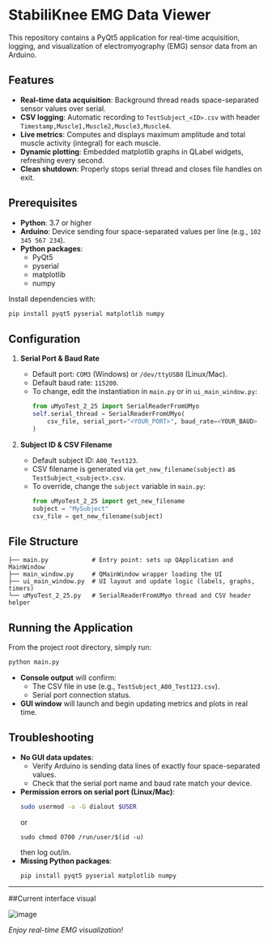 # StabiliKnee EMG Data Viewer

This repository contains a PyQt5 application for real-time acquisition, logging, and visualization of electromyography (EMG) sensor data from an Arduino.

## Features

- **Real-time data acquisition**: Background thread reads space-separated sensor values over serial.
- **CSV logging**: Automatic recording to `TestSubject_<ID>.csv` with header `Timestamp,Muscle1,Muscle2,Muscle3,Muscle4`.
- **Live metrics**: Computes and displays maximum amplitude and total muscle activity (integral) for each muscle.
- **Dynamic plotting**: Embedded matplotlib graphs in QLabel widgets, refreshing every second.
- **Clean shutdown**: Properly stops serial thread and closes file handles on exit.

## Prerequisites

- **Python**: 3.7 or higher
- **Arduino**: Device sending four space-separated values per line (e.g., `102 345 567 234`).
- **Python packages**:
  - PyQt5
  - pyserial
  - matplotlib
  - numpy

Install dependencies with:
```bash
pip install pyqt5 pyserial matplotlib numpy
```

## Configuration

1. **Serial Port & Baud Rate**
   - Default port: `COM3` (Windows) or `/dev/ttyUSB0` (Linux/Mac).
   - Default baud rate: `115200`.
   - To change, edit the instantiation in `main.py` or in `ui_main_window.py`:
     ```python
     from uMyoTest_2_25 import SerialReaderFromUMyo
     self.serial_thread = SerialReaderFromUMyo(
         csv_file, serial_port="<YOUR_PORT>", baud_rate=<YOUR_BAUD>
     )
     ```

2. **Subject ID & CSV Filename**
   - Default subject ID: `A00_Test123`.
   - CSV filename is generated via `get_new_filename(subject)` as `TestSubject_<subject>.csv`.
   - To override, change the `subject` variable in `main.py`:
     ```python
     from uMyoTest_2_25 import get_new_filename
     subject = "MySubject"
     csv_file = get_new_filename(subject)
     ```

## File Structure

```
├── main.py            # Entry point: sets up QApplication and MainWindow
├── main_window.py     # QMainWindow wrapper loading the UI
├── ui_main_window.py  # UI layout and update logic (labels, graphs, timers)
└── uMyoTest_2_25.py   # SerialReaderFromUMyo thread and CSV header helper
```

## Running the Application

From the project root directory, simply run:
```bash
python main.py
```

- **Console output** will confirm:
  - The CSV file in use (e.g., `TestSubject_A00_Test123.csv`).
  - Serial port connection status.
- **GUI window** will launch and begin updating metrics and plots in real time.

## Troubleshooting

- **No GUI data updates**:
  - Verify Arduino is sending data lines of exactly four space-separated values.
  - Check that the serial port name and baud rate match your device.
- **Permission errors on serial port (Linux/Mac)**:
  ```bash
  sudo usermod -a -G dialout $USER
  ```
  or
  ```
  sudo chmod 0700 /run/user/$(id -u)
  ```
  then log out/in.
- **Missing Python packages**:
  ```bash
  pip install pyqt5 pyserial matplotlib numpy
  ```
---

##Current interface visual

![image](https://github.com/user-attachments/assets/4fd6d4ed-b456-4cc5-a122-ff0a05906c03)

*Enjoy real-time EMG visualization!*

